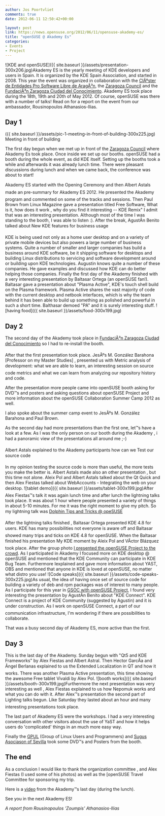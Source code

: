 ```yaml
---
author: Jos Poortvliet
comments: true
date: 2012-06-11 12:50:42+00:00

layout: post
link: https://news.opensuse.org/2012/06/11/opensuse-akademy-es/
title: "openSUSE @ Akademy Es"
categories:
- Events
- Project
---
```

![KDE and openSUSE]({{ site.baseurl }}/assets/presentation-300x206.jpg)Akademy ES is the yearly meeting of KDE developers and users in Spain. It is organized by the KDE Spain Association, and started in 2008. This year the event was organized in collaboration with the [ClÃºster de Entidades Pro Software Libre de AragÃ³n](http://cesla.info/), the [Zaragoza Council](http://www.zaragoza.es) and the [FundaciÃ³n Zaragoza Ciudad del Conocimiento](http://www.fundacionzcc.org/). Akademy ES took place during the 18th, 19th and 20th of May 2012. Of course, openSUSE was there with a number of talks! Read on for a report on the event from our ambassador, Rousinopoulos Athanasios-Ilias.<!-- more -->



## Day 1


({{ site.baseurl }}/assets/pic-1-meeting-in-front-of-building-300x225.jpg) Meeting in front of building

The first day begun when we met up in front of the [Zaragoza Council](http://www.zaragoza.es/) where Akademy Es took place. Once inside we set up our booths. openSUSE had a booth during the whole event, as did KDE itself. Setting up the booths took a while and afterwards it was already lunch time. There were pleasant discussions during lunch and when we came back, the conference was about to start!

Akademy ES started with the Opening Ceremony and then Albert Astals made an pre-summary for Akademy ES 2012. He presented the Akademy program and commented on some of the tracks and sessions.
Then Paul Brown from Linux Magazine gave a presentation titled Free Software, What is it, how does it work , why do you find it interesting -- KDE Remix"
I admit that was an interesting presentation. Although most of the time I was standing to the booth, I was able to listen :). After the break, AgustÃ­n Benito talked about New KDE features for business usage 

KDE is being used not only as a home user desktop and on a variety of private mobile devices but also powers a large number of business systems. Quite a number of smaller and larger companies has build a business around KDE software, be it shipping software for desktops and building Linux distributions to servicing and software development around or building upon KDE technologies. Augustin knows quite a number of these companies. He gave examples and discussed how KDE can do better helping those companies. Finally the first day of the Akademy finished with a very interesting presentation by Baltasar Ortega (an openSUSE fan!). Baltasar gave a presentation about "Plasma Active", KDE's touch shell build on the Plasma framework. Plasma Active shares the vast majority of code with the current desktop and netbook interfaces, which is why the team behind it has been able to build up something as polished and powerful in such a short time. Balthasar demoed "PA" and it is surely interesting stuff.
![having food]({{ site.baseurl }}/assets/food-300x199.jpg)


## Day 2


The second day of the Akademy took place in [FundaciÃ³n Zaragoza Ciudad del Conocimiento](http://www.fundacionzcc.org/) so I had to re-install the booth.

After that the first presentation took place. JesÃºs M. González Barahona [Professor on my Master Studies] , presented us with Metric analysis of development: what we are able to learn, an interesting session on source code metrics and what we can learn from analyzing our repository history and code.

After the presentation more people came into openSUSE booth asking for DVD™s and posters and asking questions about openSUSE Project and more information about the openSUSE Collaboration Summer Camp 2012 as well.

I also spoke about the summer camp event to JesÃºs M. González Barahona and Paul Brown.

As the second day had more presentations than the first one, let™s have a look at a few. As I was the only person on our booth during the Akademy , i had a panoramic view of the presentations all around me ;-)

Albert Astals explained to the Akademy participants how can we Test our source code

In  my opinion testing the source code is more than useful, the more tests you make the better is. Albert Astals made also an other presentation , but this time not alone. Aleix Pol and Albert Astals talked about the Qt Quick and then Alex Fiestas talked about WebAccounts - Integrating the web on your desktop.
![tablet demo]({{ site.baseurl }}/assets/tablet-300x199.jpg)After Alex Fiestas™s talk it was again lunch time and after lunch the lightning talks took place. It was about 1 hour where people presented a variety of things in about 5-10 minutes. For me it was the right moment to give my pitch. So my lightning talk was [Dolphin Tips and Tricks @ opeSUSE](http://archive.org/details/TrucosYConsejosParaDolphin)

After the lightning talks finished , Baltasar Ortega presented KDE 4.8 for users. KDE has many possibilities not everyone is aware off and Baltasar showed many trips and ticks on KDE 4.8 for openSUSE. When the Baltasar finished his presentation My KDE moment by Aleix Pol and VÃ­ctor Blázquez took place. After the group photo [I presented the openSUSE Project to the crowd](http://archive.org/detailsElProyectoKdeYElEntornoGrficoEnOpensuse). As I participated in Akademy I focused more on KDE desktop @ openSUSE and mentioned that the KDE Community can participate in KDE Bug Team. Furthermore Iexplained and gave more information about YAST, OBS and mentioned that anyone in KDE is loved at openSUSE, no matter what distro you use!
![Code speaks]({{ site.baseurl }}/assets/code-speaks-300x225.jpg)As usual, the idea of having once set of source code for building a variety of deb and rpm packages was of interest to many people. As I  participate for this year in [GSOC with openSUSE Project](https://news.opensuse.org/2012/04/26/opensuse-and-gsoc-2012-good-to-go/), I found very interesting the presentation
by AgustÃ­n Benito about "KDE Connect". KDE Connect is a project of KDE Community (suggested by Agustin) and it is under construction. As I work on openSUSE Connect, a part of our communication infrastructure, I'm wondering if there are possibilities to collaborate.

That was a busy second day of Akademy ES, more active than the first.



## Day 3


This is the last day of the Akademy. Sunday begun with "Qt5 and KDE Frameworks" by Alex Fiestas and Albert Astral. Then Hector GarcÃ­a and Ãngel Berlanas  explained to us the Extended Localization in QT  and how it works. There was another Plasma Active presentation, this time showing the awesome Free tablet Vivaldi by Alex Pol. 
![booth works]({{ site.baseurl }}/assets/booth-300x199.jpg)Furthermore the next presentation was very interesting as well , Alex Fiestas explained to us how Nepomuk works and what you can do with it. After Alex™s presentation the second part of Lighting talks begun. Like Saturday they lasted about an hour and many interesting presentations took place.

The last part of Akademy ES were the workshops. I had a very interesting conversation with other visitors about the use of YaST and how it helps users do 'complicated' things in an much more easy way.

Finally the [GPUL](http://www.gpul.org/) (Group of Linux Users and Programmers) and [Sugus Asociason of Sevilla](http://sugus.eii.us.es/) took some DVD™s and Posters from the booth.



## The end


As a conclusion I would like to thank the organization committee , and Alex Fiestas (I used some of his photos) as well as the [openSUSE Travel Committee for sponsoring my trip. 

Here is a [video](http://youtu.be/HxxrUnR-4TI) from the Akademy™s last day (during the lunch).

See you in the next Akademy ES!


_A report from Rousinopoulos 'Zoumpis' Athanasios-Ilias_		
